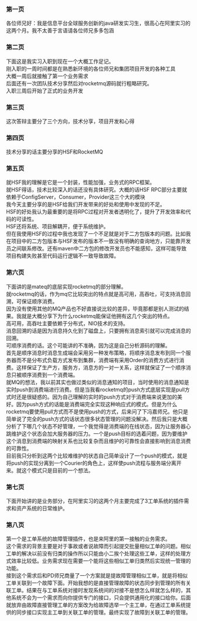 ### 第一页
各位师兄好：我是信息平台全球服务创新的java研发实习生，很高心在阿里实习的这两个月。我不太善于言语请各位师兄多多包涵
### 第二页
下面这是我实习入职到现在一个大概工作足记。<br/>
刚入职的一周时间都是在熟悉新环境的各位师兄和集团项目开发的各种工具<br/>
大概一周后就接触了第一个业务需求<br/>
后面还有一次团队技术分享然后对rocketmq源码就行粗略研究。<br/>
入职三周后开始了正式的业务开发<br/>
### 第三页
这次答辩主要分了三个方向，技术分享，项目开发和心得
### 第四页
技术分享的话主要分享的HSF和RocketMQ
### 第五页
就HSF我的理解是它是一个封装，性能加强，业务式的RPC框架。<br/>
就HSF得话，技术比较深入的话还没有具体研究。大概的话HSF RPC部分主要就依赖于ConfigServer，Consumer，Provider这三个大的模块<br/>
我今天主要分享的是HSF给我们开发带来的好处和使用中发现的不足。<br/>
HSF的好处我认为最重要的是将RPC过程对开发者透明化了，提升了开发效率和代码的可读性。<br/>
HSF还将系统、项目解耦开，便于系统维护。<br/>
但在我使用HSF的过程中我也发现了一个不足就是对于二方包版本的问题。比如我在项目中的二方包版本与HSF发布的版本不一致没有明确的查询地方，只能靠开发员之间联系修改。还有maven中二方包的修改开发员也不能感知，这样可能导致项目构建失败甚至代码运行逻辑不一致导致故障。
### 第六页
下面讲的是mateq的底层实现rocketmq的部分理解。<br/>
就rocketmq的话，作为mq它比较突出的特点就是高可用，高吞吐，可支持消息回溯，可保证顺序消费。<br/>
因为没有使用其他的MQ产品也不好直接说比较的差异，毕竟那都是别人测试的结果。我就是大概分享下为什么rocketmq能保证他拥有这几个突出的特点。<br/>
高可用，高吞吐主要依赖于分布式，NIO技术的支持。<br/>
消息回溯的话是因为消息持久化到了磁盘上，只要拥有消息索引就可以完成消息的回溯。<br/>
可顺序消费的话。这个可能讲的不准确，因为这是自己分析源码的理解。<br/>
首先是顺序消息时消息生成端会采用另一种发布策略，将顺序消息发布到同一个服务器而不是分布式负载方式发布到集群，消费端有采用Order的消费方式进行消费。这样保证了生产方，服务方，消息方的一对一关系，这样就保证了一个顺序消息只被顺序消费到一个消费端。<br/>
就MQ的想法，我以前其实也做过类似的消息通知的项目，当时使用的消息通知是实时push到消费端进行消费。但是当我看rocketmq的push方式底层实现是pull方式时还是很疑惑的。因为自己理解的实时的push方式对于消费端来说更加的美好。因为push方式的话能是消费端完全实现这种响应式的模式。但是为什么rocketmq要使用pull方式而不是使用push的方式，后来问了下冯嘉师兄。他只是简单说了完全的push方式的话状态很多状态管理的问题没解决。然后我只是大概分析了下哪几个状态不好管理，一个我觉得是消费端的在线状态，因为让服务器心跳维护这个状态会加大服务器的压力。一个是push目标的选着问题，因为要维护这个消息到消费端的映射关系也比较复杂而且维护的可靠性会直接影响到消息消费的可靠性。<br/>
目前我只分析到这两个比较难维护的状态自己简单设计了一个push的模式，就是将push的实现分离到一个Courier的角色上，这样使push流程与服务端分离开来。就这个模式只是目前的一个想法。
### 第七页
下面开始讲的是业务部分，在阿里实习的这两个月主要完成了3工单系统的插件需求和资产系统的日常维护。
### 第八页
第一个是工单系统的故障管理插件，也是来阿里的第一接触的业务需求。<br/>
这个需求的背景主要是对于事故或者说故障而引起提交批量相似工单的问题。相似工单的解决以前没有归类的操作所以只能由小二挨个处理这些工单，这样的处理方式效率比较低。业务需求现在需要一个能将这些相似工单归类然后实现统一管理的功能。<br/>
接到这个需求后和PD师兄商量了一个方案就是提故障管理相似工单，就是将相似工单关联到一个故障下面。开始我想的是直接管理故障的状态同步到管理的所有关联工单。结果在与工单系统对接时发现系统间的对接不是想怎么样就怎么样的，其他系统不会为一个需求而向你提供专门的接口，只会提供通用化的接口给你。后面就放弃由故障直接管理工单的方案改为给故障选举一个主工单，在通过工单系统提供的同步接口实现主工单到关联工单的管理。最终实现了故障到关联工单的管理。
